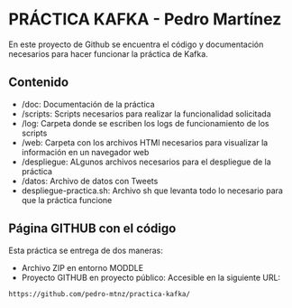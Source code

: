  # PRÁCTICA KAFKA - Pedro Martínez

En este proyecto de Github se encuentra el código y documentación necesarios para hacer funcionar la práctica de Kafka.

## Contenido

* /doc: Documentación de la práctica
* /scripts: Scripts necesarios para realizar la funcionalidad solicitada
* /log: Carpeta donde se escriben los logs de funcionamiento de los scripts
* /web: Carpeta con los archivos HTMl necesarios para visualizar la información en un navegador web
* /despliegue: ALgunos archivos necesarios para el despliegue de la práctica
* /datos: Archivo de datos con Tweets
* despliegue-practica.sh: Archivo sh que levanta todo lo necesario para que la práctica funcione

## Página GITHUB con el código

Esta práctica se entrega de dos maneras:
* Archivo ZIP en entorno MODDLE
* Proyecto GITHUB en proyecto público: Accesible en la siguiente URL:
```
https://github.com/pedro-mtnz/practica-kafka/
```
